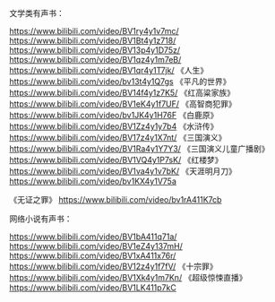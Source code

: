 文学类有声书：

https://www.bilibili.com/video/BV1ry4y1v7mc/
https://www.bilibili.com/video/BV1Bt4y1z718/
https://www.bilibili.com/video/BV13p4y1D75z/
https://www.bilibili.com/video/BV1qz4y1m7eB/
https://www.bilibili.com/video/BV1qr4y1T7jk/
《人生》 https://www.bilibili.com/video/bv13t4y1Q7gs
《平凡的世界》　https://www.bilibili.com/video/BV14f4y1z7K5/
《红高粱家族》 https://www.bilibili.com/video/BV1eK4y1f7UF/
《高智商犯罪》 https://www.bilibili.com/video/bv1JK4y1H76F
《白鹿原》https://www.bilibili.com/video/BV1Zz4y1y7b4
《水浒传》 https://www.bilibili.com/video/BV17z4y1X7nt/
《三国演义》 https://www.bilibili.com/video/BV1Ra4y1Y7Y3/
《三国演义儿童广播剧》 https://www.bilibili.com/video/BV1VQ4y1P7sK/
《红楼梦》 https://www.bilibili.com/video/BV1va4y1v7bK/
 《天涯明月刀》  https://www.bilibili.com/video/bv1KX4y1V75a

《无证之罪》 https://www.bilibili.com/video/bv1rA411K7cb

网络小说有声书：

https://www.bilibili.com/video/BV1bA411q71a/
https://www.bilibili.com/video/BV1eZ4y137mH/
https://www.bilibili.com/video/BV1xA411x76r/
https://www.bilibili.com/video/BV12z4y1f7fV/
《十宗罪》 https://www.bilibili.com/video/BV1Xk4y1m7Kn/
《超级惊悚直播》 https://www.bilibili.com/video/BV1LK411p7kC
